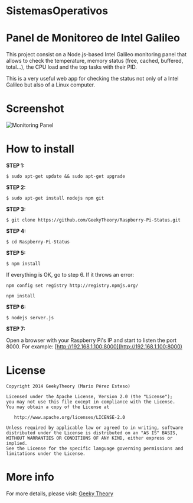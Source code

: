 # SistemasOperativos
Panel de Monitoreo de Intel Galileo
===================

This project consist on a Node.js-based Intel Galileo monitoring panel that allows to check the temperature, memory status (free, cached, buffered, total...), the CPU load and the top tasks with their PID. 

This is a very useful web app for checking the status not only of a Intel Galileo but also of a Linux computer.


# Screenshot
![Monitoring Panel](http://i1.wp.com/geekytheory.com/wp-content/uploads/2013/12/panel-monitorizacion-raspberry-pi-node-js.png "Raspberry Pi Monitoring Panel")

# How to install

**STEP 1:**
~~~
$ sudo apt-get update && sudo apt-get upgrade
~~~
**STEP 2:**
~~~
$ sudo apt-get install nodejs npm git
~~~
**STEP 3:**
~~~
$ git clone https://github.com/GeekyTheory/Raspberry-Pi-Status.git
~~~
**STEP 4:**
~~~
$ cd Raspberry-Pi-Status
~~~
**STEP 5:**
~~~
$ npm install
~~~
If everything is OK, go to step 6. If it throws an error:
~~~
npm config set registry http://registry.npmjs.org/
~~~
~~~
npm install
~~~
**STEP 6:**
~~~
$ nodejs server.js
~~~
**STEP 7:**

Open a browser with your Raspberry Pi's IP and start to listen the port 8000. For example: [http://192.168.1.100:8000](http://192.168.1.100:8000)


# License
~~~~~~
Copyright 2014 GeekyTheory (Mario Pérez Esteso)

Licensed under the Apache License, Version 2.0 (the "License");
you may not use this file except in compliance with the License.
You may obtain a copy of the License at

   http://www.apache.org/licenses/LICENSE-2.0

Unless required by applicable law or agreed to in writing, software
distributed under the License is distributed on an "AS IS" BASIS,
WITHOUT WARRANTIES OR CONDITIONS OF ANY KIND, either express or implied.
See the License for the specific language governing permissions and
limitations under the License.
~~~~~~~

# More info

For more details, please visit: [Geeky Theory](http://geekytheory.com/panel-de-monitorizacion-para-raspberry-pi-con-node-js/ "Geeky Theory")
